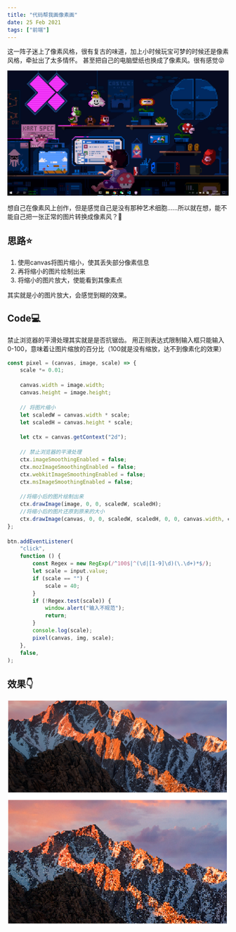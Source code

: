 ```yaml
---
title: "代码帮我画像素画"
date: 25 Feb 2021
tags: ["前端"]
---
```


这一阵子迷上了像素风格，很有复古的味道，加上小时候玩宝可梦的时候还是像素风格，牵扯出了太多情怀。
甚至把自己的电脑壁纸也换成了像素风。很有感觉😝

<!--more-->

![](./desktop.png)

想自己在像素风上创作，但是感觉自己是没有那种艺术细胞……所以就在想，能不能自己把一张正常的图片转换成像素风？🤔

## 思路⭐

1. 使用canvas将图片缩小，使其丢失部分像素信息
2. 再将缩小的图片绘制出来
3. 将缩小的图片放大，使能看到其像素点

其实就是小的图片放大，会感觉到糊的效果。

## Code💻

禁止浏览器的平滑处理其实就是是否抗锯齿。
用正则表达式限制输入框只能输入0-100，意味着让图片缩放的百分比（100就是没有缩放，达不到像素化的效果）

```js
const pixel = (canvas, image, scale) => {
	scale *= 0.01;

	canvas.width = image.width;
	canvas.height = image.height;

	// 将图片缩小
	let scaledW = canvas.width * scale;
	let scaledH = canvas.height * scale;

	let ctx = canvas.getContext("2d");

	// 禁止浏览器的平滑处理
	ctx.imageSmoothingEnabled = false;
	ctx.mozImageSmoothingEnabled = false;
	ctx.webkitImageSmoothingEnabled = false;
	ctx.msImageSmoothingEnabled = false;

	//将缩小后的图片绘制出来
	ctx.drawImage(image, 0, 0, scaledW, scaledH);
	//将缩小后的图片还原到原来的大小
	ctx.drawImage(canvas, 0, 0, scaledW, scaledH, 0, 0, canvas.width, canvas.height);
};

btn.addEventListener(
	"click",
	function () {
		const Regex = new RegExp(/^100$|^(\d|[1-9]\d)(\.\d+)*$/);
		let scale = input.value;
		if (scale == "") {
			scale = 40;
		}
		if (!Regex.test(scale)) {
			window.alert("输入不规范");
			return;
		}
		console.log(scale);
		pixel(canvas, img, scale);
	},
	false,
);
```

## 效果👇

![](./eg.png)
